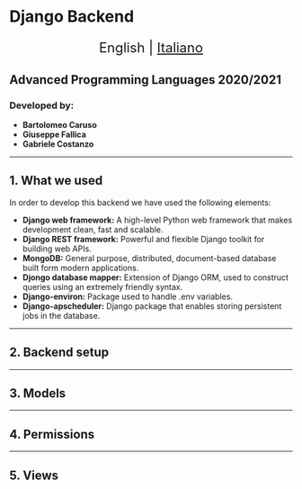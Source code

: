 # Django Backend 

<p align="center" style="font-size: 24px">
  <span> English </span> |
  <a href="https://github.com/Krytons/Progetto3ACarusoFallicaDSBD/blob/main/README.it.md">Italiano</a>
</p>

## Advanced Programming Languages 2020/2021
### Developed by:
- **Bartolomeo Caruso**
- **Giuseppe Fallica**
- **Gabriele Costanzo**

---

## 1. What we used
In order to develop this backend we have used the following elements:
- **Django web framework:** A high-level Python web framework that makes development clean, fast and scalable.
- **Django REST framework:** Powerful and flexible Django toolkit for building web APIs.
- **MongoDB:** General purpose, distributed, document-based database built form modern applications.
- **Djongo database mapper:** Extension of Django ORM, used to construct queries using an extremely friendly syntax.
- **Django-environ:** Package used to handle .env variables.
- **Django-apscheduler:** Django package that enables storing persistent jobs in the database.

---

## 2. Backend setup

---

## 3. Models

---

## 4. Permissions

---

## 5. Views

